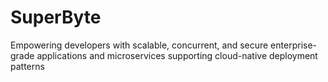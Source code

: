# SuperByte
Empowering developers with scalable, concurrent, and secure enterprise-grade applications and microservices supporting cloud-native deployment patterns
